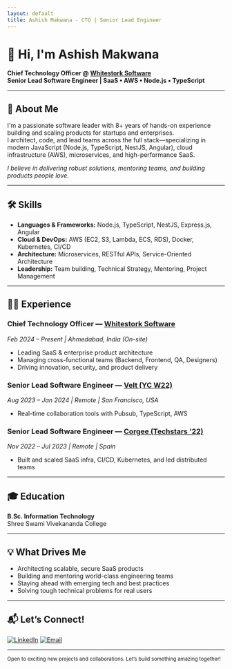 ```yaml
---
layout: default
title: Ashish Makwana - CTO | Senior Lead Engineer
---
```


# 👋 Hi, I'm Ashish Makwana

**Chief Technology Officer @ [Whitestork Software](https://www.whitestorksoft.com)**  
**Senior Lead Software Engineer | SaaS • AWS • Node.js • TypeScript**

---

## 🚀 About Me

I'm a passionate software leader with 8+ years of hands-on experience building and scaling products for startups and enterprises.  
I architect, code, and lead teams across the full stack—specializing in modern JavaScript (Node.js, TypeScript, NestJS, Angular), cloud infrastructure (AWS), microservices, and high-performance SaaS.

*I believe in delivering robust solutions, mentoring teams, and building products people love.*

---

## 🛠️ Skills

- **Languages & Frameworks:** Node.js, TypeScript, NestJS, Express.js, Angular
- **Cloud & DevOps:** AWS (EC2, S3, Lambda, ECS, RDS), Docker, Kubernetes, CI/CD
- **Architecture:** Microservices, RESTful APIs, Service-Oriented Architecture
- **Leadership:** Team building, Technical Strategy, Mentoring, Project Management

---

## 👨‍💼 Experience

### Chief Technology Officer — [Whitestork Software](https://www.whitestorksoft.com)
*Feb 2024 – Present | Ahmedabad, India (On-site)*  
- Leading SaaS & enterprise product architecture  
- Managing cross-functional teams (Backend, Frontend, QA, Designers)  
- Driving innovation, security, and product delivery

### Senior Lead Software Engineer — [Velt (YC W22)](https://velt.dev)
*Aug 2023 – Jan 2024 | Remote | San Francisco, USA*  
- Real-time collaboration tools with Pubsub, TypeScript, AWS

### Senior Lead Software Engineer — [Corgee (Techstars '22)](https://www.corgee.com)
*Nov 2022 – Jul 2023 | Remote | Spain*  
- Built and scaled SaaS infra, CI/CD, Kubernetes, and led distributed teams

---

## 🎓 Education

**B.Sc. Information Technology**  
Shree Swami Vivekananda College

---

## 💡 What Drives Me

- Architecting scalable, secure SaaS products
- Building and mentoring world-class engineering teams
- Staying ahead with emerging tech and best practices
- Solving tough technical problems for real users

---

## 📬 Let’s Connect!

[![LinkedIn](https://img.shields.io/badge/LinkedIn-Ashish%20Makwana-blue?logo=linkedin)](https://www.linkedin.com/in/ashishhmakwana/)
[![Email](https://img.shields.io/badge/Email-ashishmkwn43@gmail.com-informational?logo=gmail)](mailto:ashishmkwn43@gmail.com)

---

<sub>Open to exciting new projects and collaborations. Let’s build something amazing together!</sub>
